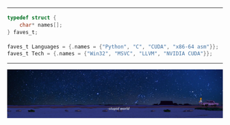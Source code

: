 --------------
```C
typedef struct {
    char* names[];
} faves_t;

faves_t Languages = {.names = {"Python", "C", "CUDA", "x86-64 asm"}};
faves_t Tech = {.names = {"Win32", "MSVC", "LLVM", "NVIDIA CUDA"}};
```
--------------
![img](./stupidworldsimpsons.jpeg)
